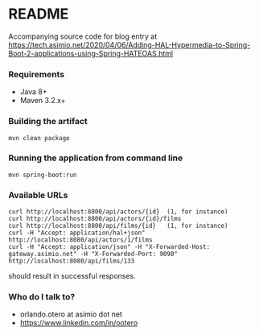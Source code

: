 # README #

Accompanying source code for blog entry at https://tech.asimio.net/2020/04/06/Adding-HAL-Hypermedia-to-Spring-Boot-2-applications-using-Spring-HATEOAS.html


### Requirements ###

* Java 8+
* Maven 3.2.x+

### Building the artifact ###

```
mvn clean package
```

### Running the application from command line ###

```
mvn spring-boot:run
```

### Available URLs

```
curl http://localhost:8800/api/actors/{id}  (1, for instance)
curl http://localhost:8800/api/actors/{id}/films
curl http://localhost:8800/api/films/{id}   (1, for instance)
curl -H "Accept: application/hal+json" http://localhost:8080/api/actors/1/films
curl -H "Accept: application/json" -H "X-Forwarded-Host: gateway.asimio.net" -H "X-Forwarded-Port: 9090" http://localhost:8080/api/films/133
```
should result in successful responses.

### Who do I talk to? ###

* orlando.otero at asimio dot net
* https://www.linkedin.com/in/ootero